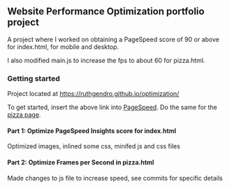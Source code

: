 ## Website Performance Optimization portfolio project

A project where I worked on obtaining a PageSpeed score of 90 or above for index.html, for mobile and desktop.

I also modified main.js to increase the fps to about 60 for pizza.html.

### Getting started

Project located at https://ruthgendro.github.io/optimization/

To get started, insert the above link into [PageSpeed](https://developers.google.com/speed/pagespeed/insights/). Do the  same for the [pizza page](https://ruthgendro.github.io/optimization/views/pizza.html).

#### Part 1: Optimize PageSpeed Insights score for index.html

Optimized images, inlined some css, minifed js and css files

#### Part 2: Optimize Frames per Second in pizza.html

Made changes to js file to increase speed, see commits for specific details

